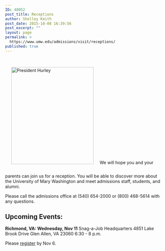```yaml
---
ID: 48052
post_title: Receptions
author: Shelley Keith
post_date: 2015-10-08 16:39:56
post_excerpt: ""
layout: page
permalink: >
  https://www.umw.edu/admissions/visit/receptions/
published: true
---
```

<img class="wp-image-44541 alignright" style="margin: 30px 20px;" src="http://admissions.umw.edu/undergraduate/files/2012/09/R.Hurley.jpg" alt="President Hurley" width="267" height="315" />We will hope you and your parents can join us for a reception. You will be able to discover more about the University of Mary Washington and meet admissions staff, students, and alumni.
<p style="text-align: left;">Please call the admissions office at (540) 654-2000 or (800) 468-5614 with any questions.</p>

<h2 style="text-align: left;">Upcoming Events:</h2>
<strong>Richmond, VA: Wednesday, Nov 11</strong>
Snag-a-Job Headquarters
4851 Lake Brook Drive
Glen Allen, VA 23060
6:30 - 8 p.m.

Please <a href="https://umw.askadmissions.net/Portal/EI/ViewDetails?gid=6235772cd50e1904e24becb5a22005ca0d0c49">register</a> by Nov 6.